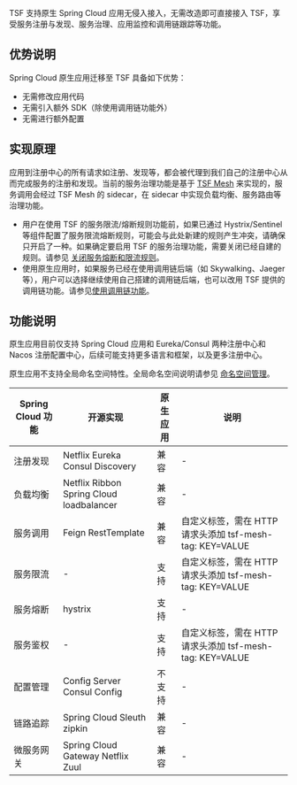 TSF 支持原生 Spring Cloud 应用无侵入接入，无需改造即可直接接入 TSF，享受服务注册与发现、服务治理、应用监控和调用链跟踪等功能。

## 优势说明

Spring Cloud 原生应用迁移至 TSF 具备如下优势：

* 无需修改应用代码
* 无需引入额外 SDK（除使用调用链功能外）
* 无需进行额外配置



## 实现原理

应用到注册中心的所有请求如注册、发现等，都会被代理到我们自己的注册中心从而完成服务的注册和发现。当前的服务治理功能是基于 [TSF Mesh](https://cloud.tencent.com/document/product/649/17928) 来实现的，服务调用会经过 TSF Mesh 的 sidecar，在 sidecar 中实现负载均衡、服务路由等治理功能。

- 用户在使用 TSF 的服务限流/熔断规则功能前，如果已通过 Hystrix/Sentinel 等组件配置了服务限流熔断规则，可能会与此处新建的规则产生冲突，请确保只开启了一种。如果确定要启用 TSF 的服务治理功能，需要关闭已经自建的规则。请参见 [关闭服务熔断和限流规则](https://cloud.tencent.com/document/product/649/54152)。
- 使用原生应用时，如果服务已经在使用调用链后端（如 Skywalking、Jaeger 等），用户可以选择继续使用自己搭建的调用链后端，也可以改用 TSF 提供的调用链功能。请参见[使用调用链功能](https://cloud.tencent.com/document/product/649/54151)。


## 功能说明

原生应用目前仅支持 Spring Cloud 应用和 Eureka/Consul 两种注册中心和 Nacos 注册配置中心，后续可能支持更多语言和框架，以及更多注册中心。

原生应用不支持全局命名空间特性。全局命名空间说明请参见 [命名空间管理](https://cloud.tencent.com/document/product/649/15522)。

| Spring Cloud 功能 | 开源实现                                 | 原生应用 | 说明                                                   |
| ---------------- | ---------------------------------------- | -------- | ------------------------------------------------------ |
| 注册发现         | Netflix Eureka Consul Discovery          | 兼容     | -                                                      |
| 负载均衡         | Netflix Ribbon Spring Cloud loadbalancer | 兼容     | -                                                      |
| 服务调用         | Feign RestTemplate                       | 兼容     | 自定义标签，需在 HTTP 请求头添加 tsf-mesh-tag: KEY=VALUE |
| 服务限流         | -                                        | 支持     | 自定义标签，需在 HTTP 请求头添加 tsf-mesh-tag: KEY=VALUE |
| 服务熔断         | hystrix                                  | 支持     |             -                                          |
| 服务鉴权         | -                                        | 支持     | 自定义标签，需在 HTTP 请求头添加 tsf-mesh-tag: KEY=VALUE |
| 配置管理         | Config Server Consul Config              | 不支持     | -                                          |
| 链路追踪         | Spring Cloud Sleuth zipkin               | 兼容     | -                                                      |
| 微服务网关       | Spring Cloud Gateway Netflix Zuul        | 兼容     | -                                                      |
